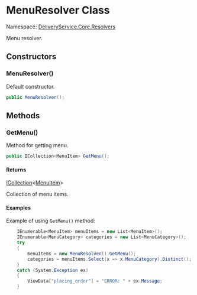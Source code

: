 # MenuResolver Class 

Namespace: [DeliveryService.Core.Resolvers](DeliveryService.Core.Resolvers.md)

Menu resolver.

## Constructors 

### MenuResolver()

Default constructor.

```C#
public MenuResolver();
```

## Methods 

### GetMenu()

Method for getting menu.

```C#
public ICollection<MenuItem> GetMenu();
```

#### Returns

[ICollection](https://learn.microsoft.com/en-us/dotnet/api/system.collections.generic.icollection-1)<[MenuItem](../../models/Menu/MenuItem.md)>

Collection of menu items.

#### Examples

Example of using `GetMenu()` method:

```C#
    IEnumerable<MenuItem> menuItems = new List<MenuItem>();
    IEnumerable<MenuCategory> categories = new List<MenuCategory>();
    try
    {
        menuItems = new MenuResolver().GetMenu();
        categories = menuItems.Select(x => x.MenuCategory).Distinct();
    }
    catch (System.Exception ex)
    {
        ViewData["placing_order"] = "ERROR: " + ex.Message;
    }
```
